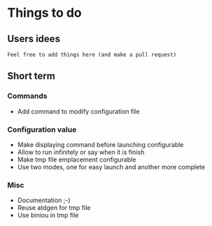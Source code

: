 # Things to do

## Users idees
    Feel free to add things here (and make a pull request)

## Short term

### Commands
 + Add command to modify configuration file

### Configuration value
 + Make displaying command before launching configurable
 + Allow to run infinitely or say when it is finish
 + Make tmp file emplacement configurable
 + Use two modes, one for easy launch and another more
   complete

### Misc
 + Documentation ;-)
 + Reuse atdgen for tmp file
 + Use biniou in tmp file
